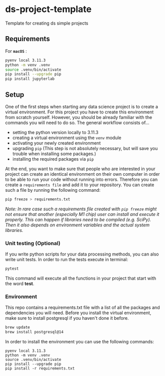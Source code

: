 # ds-project-template

Template for creating ds simple projects

## Requirements

For **`macOS`** :
```BASH
pyenv local 3.11.3
python -m venv .venv
source .venv/bin/activate
pip install --upgrade pip
pip install jupyterlab
```

## Setup

One of the first steps when starting any data science project is to create a virtual environment. For this project you have to create this environment from scratch yourself. However, you should be already familiar with the commands you will need to do so. The general workflow consists of... 

* setting the python version locally to 3.11.3
* creating a virtual environment using the `venv` module
* activating your newly created environment 
* upgrading `pip` (This step is not absolutely necessary, but will save you trouble when installing some packages.)
* installing the required packages via `pip`

At the end, you want to make sure that people who are interested in your project can create an identical environment on their own computer in order to be able to run your code without running into errors. Therefore you can create a `requirements file` and add it to your repository. You can create such a file by running the following command: 

```bash
pip freeze > requirements.txt
```

*Note: In rare case such a requirements file created with `pip freeze` might not ensure that another (especially M1 chip) user can install and execute it properly. This can happen if libraries need to be compiled (e.g. SciPy). Then it also depends on environment variables and the actual system libraries.*

### Unit testing (Optional)

If you write python scripts for your data processing methods, you can also write unit tests. In order to run the tests execute in terminal:

```bash
pytest
```

This command will execute all the functions in your project that start with the word **test**.


### Environment

This repo contains a requirements.txt file with a list of all the packages and dependencies you will need. Before you install the virtual environment, make sure to install postgresql if you haven't done it before.

```bash
brew update
brew install postgresql@14
```

In order to install the environment you can use the following commands:

```
pyenv local 3.11.3
python -m venv .venv
source .venv/bin/activate
pip install --upgrade pip
pip install -r requirements.txt
```
